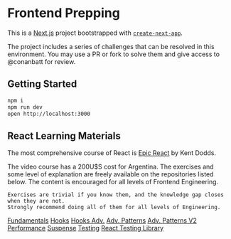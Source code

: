 # Frontend Prepping

This is a [Next.js](https://nextjs.org/) project bootstrapped with [`create-next-app`](https://github.com/vercel/next.js/tree/canary/packages/create-next-app).

The project includes a series of challenges that can be resolved in this environment.
You may use a PR or fork to solve them and give access to @conanbatt for review.


## Getting Started

```bash
npm i
npm run dev
open http://localhost:3000
```

## React Learning Materials

The most comprehensive course of React is [Epic React](https://epicreact.dev/) by Kent Dodds.

The video course has a 200U$S cost for Argentina. 
The exercises and some level of explanation are freely available on the repositories listed below. The content is encouraged for all levels of Frontend Engineering. 

```
Exercises are trivial if you know them, and the knowledge gap closes when they are not.
Strongly recommend doing all of them for all levels of Engineering.
```

[Fundamentals](https://github.com/kentcdodds/react-fundamentals)
[Hooks](https://github.com/kentcdodds/react-hooks)
[Hooks Adv.](https://github.com/kentcdodds/advanced-react-hooks)
[Adv. Patterns](https://github.com/kentcdodds/advanced-react-patterns)
[Adv. Patterns V2](https://github.com/kentcdodds/advanced-react-patterns-v2)
[Performance](https://github.com/kentcdodds/react-performance)
[Suspense](https://github.com/kentcdodds/react-suspense)
[Testing](https://github.com/kentcdodds/testing-react-apps)
[React Testing Library](https://github.com/kentcdodds/react-testing-library)
